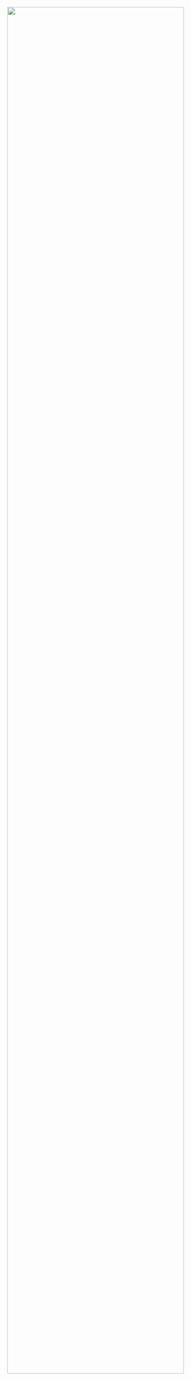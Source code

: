 <p align="center">
  <img width="90%" src="https://github.com/benedekrozemberczki/pytorch_geometric_temporal/raw/master/text_logo.jpg?sanitize=true" />
</p>
